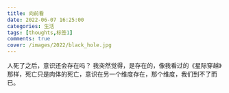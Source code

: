 ```yaml
---
title: 向前看
date: 2022-06-07 16:25:00
categories: 生活
tags: [thoughts,标签1]
comments: true
cover: /images/2022/black_hole.jpg
---
```


人死了之后，意识还会存在吗？
我突然觉得，是存在的，像我看过的《星际穿越》那样，死亡只是肉体的死亡，意识在另一个维度存在，那个维度，我们到不了而已。